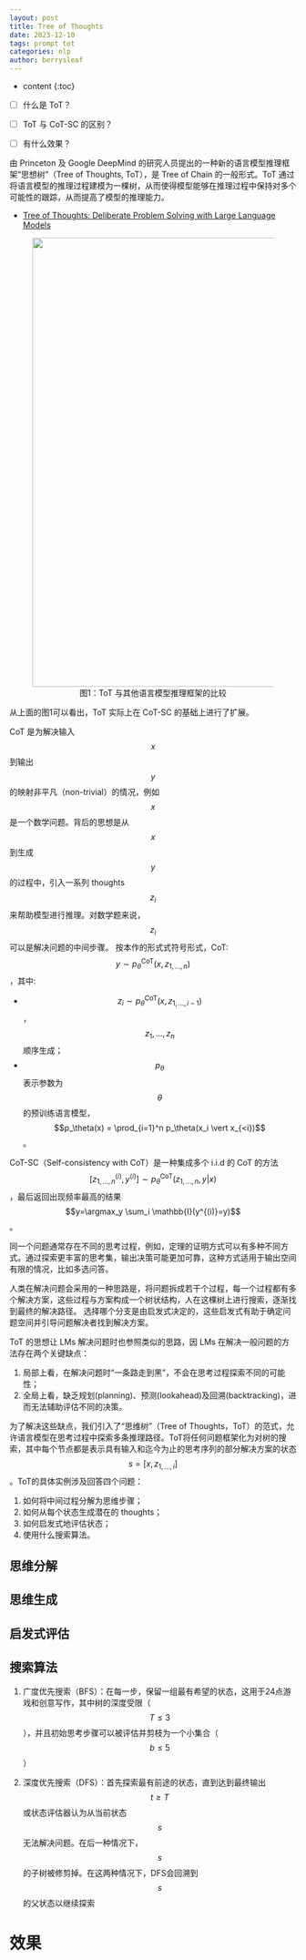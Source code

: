 ```yaml
---
layout: post
title: Tree of Thoughts
date: 2023-12-10
tags: prompt tot
categories: nlp
author: berrysleaf
---
```

* content
{:toc}


- [ ] 什么是 ToT？
- [ ] ToT 与 CoT-SC 的区别？



- [ ] 有什么效果？

由 Princeton 及 Google DeepMind 的研究人员提出的一种新的语言模型推理框架“思想树”（Tree of Thoughts, ToT），是 Tree of Chain 的一般形式。ToT 通过将语言模型的推理过程建模为一棵树，从而使得模型能够在推理过程中保持对多个可能性的跟踪，从而提高了模型的推理能力。
- [Tree of Thoughts: Deliberate Problem Solving with Large Language Models](https://arxiv.org/abs/2305.10601)


<figure style="text-align: center">
    <img src="https://image.ddot.cc/202312/various_approaches_20231212_1609.png" width=789pt>
    <figcaption>图1：ToT 与其他语言模型推理框架的比较</figcaption>
</figure>

从上面的图1可以看出，ToT 实际上在 CoT-SC 的基础上进行了扩展。

CoT 是为解决输入 $$x$$ 到输出 $$y$$ 的映射非平凡（non-trivial）的情况，例如 $$x$$ 是一个数学问题。背后的思想是从 $$x$$ 到生成 $$y$$ 的过程中，引入一系列 thoughts $$z_i$$ 来帮助模型进行推理。对数学题来说，$$z_i$$ 可以是解决问题的中间步骤。 按本作的形式式符号形式，CoT: $$y \sim p_\theta^\text{CoT}(x, z_{1,...,n})$$，其中:
- $$z_i \sim p_\theta^\text{CoT}(x, z_{1,...,{i-1}})$$，$$z_1, ..., z_n$$ 顺序生成；
- $$p_\theta$$ 表示参数为 $$\theta$$ 的预训练语言模型，$$p_\theta(x) = \prod_{i=1}^n p_\theta(x_i \vert x_{<i})$$。 

CoT-SC（Self-consistency with CoT）是一种集成多个 i.i.d 的 CoT 的方法 $$[z_{1, ...,n}^{(i)}, y^{(i)}] \sim p_\theta^\text{CoT}(z_{1,...,n}, y \vert x)$$，最后返回出现频率最高的结果 $$y=\argmax_y \sum_i \mathbb{I}(y^{(i)}=y)$$。

同一个问题通常存在不同的思考过程，例如，定理的证明方式可以有多种不同方式。通过探索更丰富的思考集，输出决策可能更加可靠，这种方式适用于输出空间有限的情况，比如多选问答。 

人类在解决问题会采用的一种思路是，将问题拆成若干个过程，每一个过程都有多个解决方案，这些过程与方案构成一个树状结构，人在这棵树上进行搜索，逐渐找到最终的解决路径。 选择哪个分支是由启发式决定的，这些启发式有助于确定问题空间并引导问题解决者找到解决方案。

ToT 的思想让 LMs 解决问题时也参照类似的思路，因 LMs 在解决一般问题的方法存在两个关键缺点：
1. 局部上看，在解决问题时“一条路走到黑”，不会在思考过程探索不同的可能性；
2. 全局上看，缺乏规划(planning)、预测(lookahead)及回溯(backtracking)，进而无法辅助评估不同的决策。


为了解决这些缺点，我们引入了“思维树”（Tree of Thoughts，ToT）的范式，允许语言模型在思考过程中探索多条推理路径。ToT将任何问题框架化为对树的搜索，其中每个节点都是表示具有输入和迄今为止的思考序列的部分解决方案的状态 $$s=[x, z_{1,...,i}]$$。ToT的具体实例涉及回答四个问题：
1. 如何将中间过程分解为思维步骤；
2. 如何从每个状态生成潜在的 thoughts；
3. 如何启发式地评估状态；
4. 使用什么搜索算法。

## 思维分解


## 思维生成 


## 启发式评估

## 搜索算法
1. 广度优先搜索（BFS）：在每一步，保留一组最有希望的状态，这用于24点游戏和创意写作，其中树的深度受限（$$T\leq 3$$），并且初始思考步骤可以被评估并剪枝为一个小集合（ $$b\leq 5$$）

2. 深度优先搜索（DFS）：首先探索最有前途的状态，直到达到最终输出 $$t \ge T$$ 或状态评估器认为从当前状态$$s$$无法解决问题。在后一种情况下，$$s$$ 的子树被修剪掉。在这两种情况下，DFS会回溯到 $$s$$ 的父状态以继续探索

# 效果


